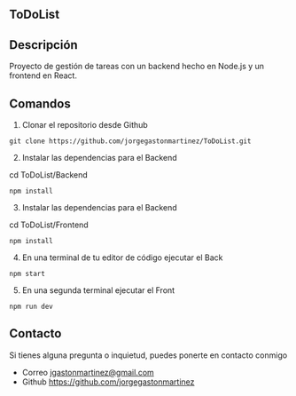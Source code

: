 ## ToDoList

## Descripción
Proyecto de gestión de tareas con un backend hecho en Node.js y un frontend en React.
   
## Comandos

1. Clonar el repositorio desde Github
```
git clone https://github.com/jorgegastonmartinez/ToDoList.git
```
2. Instalar las dependencias para el Backend
   
cd ToDoList/Backend
```
npm install
```

3. Instalar las dependencias para el Backend

cd ToDoList/Frontend
```
npm install
```

4. En una terminal de tu editor de código ejecutar el Back
```
npm start
```

5. En una segunda terminal ejecutar el Front
```
npm run dev
```



## Contacto

Si tienes alguna pregunta o inquietud, puedes ponerte en contacto conmigo
- Correo jgastonmartinez@gmail.com
- Github https://github.com/jorgegastonmartinez
